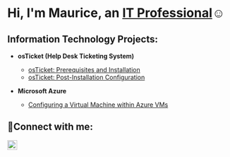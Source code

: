 
<h1>Hi, I'm Maurice, an <a href="https://linkedin.com/in/MauriceSamuel">IT Professional</a>☺</h1>

<h2> Information Technology Projects:</h2>

- <b>osTicket (Help Desk Ticketing System)</b>
  - [osTicket: Prerequisites and Installation](https://github.com/mauricesamuel/osticket-prereqs)
  - [osTicket: Post-Installation Configuration](https://github.com/mauricesamuel/post-install-config)

- <b>Microsoft Azure</b>
  - [Configuring a Virtual Machine within Azure VMs](https://github.com/mauricesamuel/configure-ad)
    

<h2>🤳Connect with me:</h2>


[<img align="left" alt="Maurice | LinkedIn" width="22px" src="https://cdn.jsdelivr.net/npm/simple-icons@v3/icons/linkedin.svg" />][linkedin]



[linkedin]: https://linkedin.com/in/Maurice 
